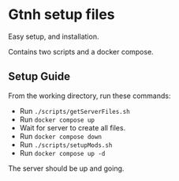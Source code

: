 # Gtnh setup files
Easy setup, and installation.

Contains two scripts and a docker compose.

## Setup Guide
From the working directory, run these commands:
- Run `./scripts/getServerFiles.sh`
- Run `docker compose up`
- Wait for server to create all files.
- Run `docker compose down`
- Run `./scripts/setupMods.sh`
- Run `docker compose up -d`

The server should be up and going.
